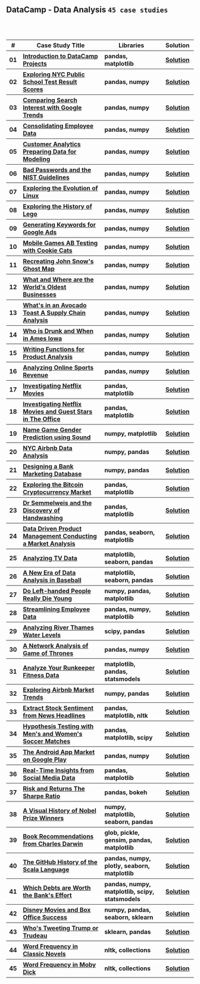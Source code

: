 ## DataCamp - Data Analysis `45 case studies`

<br><br>

<table>
    <head>
        <tr>
<th align="center">#</th>
<th align="center" width="600px">Case Study Title</th>
<th align="center" width="480px">Libraries</th>
<th align="center" width="120px">Solution</th>
        </tr>
    </head>
    <tbody>
        <tr>
<th align="center">01</th>
<th align="left"><a href="https://app.datacamp.com/learn/projects/introduction-to-projects">Introduction to DataCamp Projects</a></th>
<th align="left">pandas, matplotlib</th>
<th align="center"><a href="https://github.com/rootxsid/DataCamp-Python/tree/main/Introduction-to-DataCamp-Projects">Solution</a></th>
        </tr>
        <tr>
<th align="center">02</th>
<th align="left"><a href="https://app.datacamp.com/learn/projects/exploring_nyc_public_school_test_result_scores">Exploring NYC Public School Test Result Scores</a></th>
<th align="left">pandas, numpy</th>
<th align="center"><a href="https://github.com/rootxsid/DataCamp-Python/tree/main/Exploring-NYC-Public-School-Test-Result-Scores">Solution</a></th>
        </tr>
        <tr>
<th align="center">03</th>
<th align="left"><a href="https://app.datacamp.com/learn/projects/google_trends">Comparing Search Interest with Google Trends</a></th>
<th align="left">pandas, numpy</th>
<th align="center"><a href="https://github.com/rootxsid/DataCamp-Python/tree/main/Comparing-Search-Interest-with-Google-Trends">Solution</a></th>
        </tr>
        <tr>
<th align="center">04</th>
<th align="left"><a href="https://app.datacamp.com/learn/projects/consolidating_employee_data">Consolidating Employee Data</a></th>
<th align="left">pandas, numpy</th>
<th align="center"><a href="https://github.com/rootxsid/DataCamp-Python/tree/main/Consolidating-Employee-Data">Solution</a></th>
        </tr>
        <tr>
<th align="center">05</th>
<th align="left"><a href="https://app.datacamp.com/learn/projects/customer_analytics_preparing_data_for_modeling">Customer Analytics Preparing Data for Modeling</a></th>
<th align="left">pandas, numpy</th>
<th align="center"><a href="https://github.com/rootxsid/DataCamp-Python/tree/main/Customer-Analytics-Preparing-Data-for-Modeling">Solution</a></th>
        </tr>
        <tr>
<th align="center">06</th>
<th align="left"><a href="https://app.datacamp.com/learn/projects/analyzing_password_strength">Bad Passwords and the NIST Guidelines</a></th>
<th align="left">pandas, numpy</th>
<th align="center"><a href="https://github.com/rootxsid/DataCamp-Python/tree/main/Bad-Passwords-and-the-NIST-Guidelines">Solution</a></th>
        </tr>
        <tr>
<th align="center">07</th>
<th align="left"><a href="https://app.datacamp.com/learn/projects/111">Exploring the Evolution of Linux</a></th>
<th align="left">pandas, numpy</th>
<th align="center"><a href="https://github.com/rootxsid/DataCamp-Python/tree/main/Exploring-the-Evolution-of-Linux">Solution</a></th>
        </tr>
        <tr>
<th align="center">08</th>
<th align="left"><a href="https://app.datacamp.com/learn/projects/history-of-lego">Exploring the History of Lego</a></th>
<th align="left">pandas, numpy</th>
<th align="center"><a href="https://github.com/rootxsid/DataCamp-Python/tree/main/Exploring-the-History-of-Lego">Solution</a></th>
        </tr>
        <tr>
<th align="center">09</th>
<th align="left"><a href="https://app.datacamp.com/learn/projects/400">Generating Keywords for Google Ads</a></th>
<th align="left">pandas, numpy</th>
<th align="center"><a href="https://github.com/rootxsid/DataCamp-Python/tree/main/Generating-Keywords-for-Google-Ads">Solution</a></th>
        </tr>
        <tr>
<th align="center">10</th>
<th align="left"><a href="https://app.datacamp.com/learn/projects/184">Mobile Games AB Testing with Cookie Cats</a></th>
<th align="left">pandas, numpy</th>
<th align="center"><a href="https://github.com/rootxsid/DataCamp-Python/tree/main/Mobile-Games-AB-Testing-with-Cookie-Cats">Solution</a></th>
        </tr>
        <tr>
<th align="center">11</th>
<th align="left"><a href="https://app.datacamp.com/learn/projects/132">Recreating John Snow's Ghost Map</a></th>
<th align="left">pandas, numpy</th>
<th align="center"><a href="https://github.com/rootxsid/DataCamp-Python/tree/main/Recreating-John-Snow's-Ghost-Map">Solution</a></th>
        </tr>
        <tr>
<th align="center">12</th>
<th align="left"><a href="https://app.datacamp.com/learn/projects/worlds_oldest_businesses">What and Where are the World's Oldest Businesses</a></th>
<th align="left">pandas, numpy</th>
<th align="center"><a href="https://github.com/rootxsid/DataCamp-Python/tree/main/What-and-Where-are-the-World's-Oldest-Businesses">Solution</a></th>
        </tr>
        <tr>
<th align="center">13</th>
<th align="left"><a href="https://app.datacamp.com/learn/projects/1685">What's in an Avocado Toast A Supply Chain Analysis</a></th>
<th align="left">pandas, numpy</th>
<th align="center"><a href="https://github.com/rootxsid/DataCamp-Python/tree/main/What's-in-an-Avocado-Toast-A-Supply-Chain-Analysis">Solution</a></th>
        </tr>
        <tr>
<th align="center">14</th>
<th align="left"><a href="https://app.datacamp.com/learn/projects/who-is-drunk">Who is Drunk and When in Ames Iowa</a></th>
<th align="left">pandas, numpy</th>
<th align="center"><a href="https://github.com/rootxsid/DataCamp-Python/tree/main/Who-is-Drunk-and-When-in-Ames-Iowa">Solution</a></th>
        </tr>
        <tr>
<th align="center">15</th>
<th align="left"><a href="https://app.datacamp.com/learn/projects/1234">Writing Functions for Product Analysis</a></th>
<th align="left">pandas, numpy</th>
<th align="center"><a href="https://github.com/rootxsid/DataCamp-Python/tree/main/Writing-Functions-for-Product-Analysis">Solution</a></th>
        </tr>
        <tr>
<th align="center">16</th>
<th align="left"><a href="https://app.datacamp.com/learn/projects/analyzing_online_sports_revenue">Analyzing Online Sports Revenue</a></th>
<th align="left">pandas, numpy</th>
<th align="center"><a href="https://github.com/rootxsid/DataCamp-Python/tree/main/Analyzing-Online-Sports-Revenue">Solution</a></th>
        </tr>
        <tr>
<th align="center">17</th>
<th align="left"><a href="https://app.datacamp.com/learn/projects/investigating_netflix">Investigating Netflix Movies</a></th>
<th align="left">pandas, matplotlib</th>
<th align="center"><a href="https://github.com/rootxsid/DataCamp-Python/tree/main/Investigating-Netflix-Movies">Solution</a></th>
        </tr>
        <tr>
<th align="center">18</th>
<th align="left"><a href="https://app.datacamp.com/learn/projects/entertainment-data">Investigating Netflix Movies and Guest Stars in The Office</a></th>
<th align="left">pandas, matplotlib</th>
<th align="center"><a href="https://github.com/rootxsid/DataCamp-Python/tree/main/Investigating-Netflix-Movies-and-Guest-Stars-in-The-Office">Solution</a></th>
        </tr>
        <tr>
<th align="center">19</th>
<th align="left"><a href="https://app.datacamp.com/learn/projects/97">Name Game Gender Prediction using Sound</a></th>
<th align="left">numpy, matplotlib</th>
<th align="center"><a href="https://github.com/rootxsid/DataCamp-Python/tree/main/Name-Game-Gender-Prediction-using-Sound">Solution</a></th>
        </tr>
        <tr>
<th align="center">20</th>
<th align="left"><a href="https://app.datacamp.com/learn/projects/nyc-airbnb-data-analysis">NYC Airbnb Data Analysis</a></th>
<th align="left">numpy, pandas</th>
<th align="center"><a href="https://github.com/rootxsid/DataCamp-Python/tree/main/NYC-Airbnb-Data-Analysis">Solution</a></th>
        </tr>
        <tr>
<th align="center">21</th>
<th align="left"><a href="https://app.datacamp.com/learn/projects/1613">Designing a Bank Marketing Database</a></th>
<th align="left">numpy, pandas</th>
<th align="center"><a href="https://github.com/rootxsid/DataCamp-Python/tree/main/Designing-a-Bank-Marketing-Database">Solution</a></th>
        </tr>
        <tr>
<th align="center">22</th>
<th align="left"><a href="https://app.datacamp.com/learn/projects/82">Exploring the Bitcoin Cryptocurrency Market</a></th>
<th align="left">pandas, matplotlib</th>
<th align="center"><a href="https://github.com/rootxsid/DataCamp-Python/tree/main/Exploring-the-Bitcoin-Cryptocurrency-Market">Solution</a></th>
        </tr>
        <tr>
<th align="center">23</th>
<th align="left"><a href="https://app.datacamp.com/learn/projects/discovery-of-handwashing">Dr Semmelweis and the Discovery of Handwashing</a></th>
<th align="left">pandas, matplotlib</th>
<th align="center"><a href="https://github.com/rootxsid/DataCamp-Python/tree/main/Dr-Semmelweis-and-the-Discovery-of-Handwashing">Solution</a></th>
        </tr>
        <tr>
<th align="center">24</th>
<th align="left"><a href="https://app.datacamp.com/learn/projects/1684">Data Driven Product Management Conducting a Market Analysis</a></th>
<th align="left">pandas, seaborn, matplotlib</th>
<th align="center"><a href="https://github.com/rootxsid/DataCamp-Python/tree/main/Data-Driven-Product-Management-Conducting-a-Market-Analysis">Solution</a></th>
        </tr>
        <tr>
<th align="center">25</th>
<th align="left"><a href="https://app.datacamp.com/learn/projects/super-bowl">Analyzing TV Data</a></th>
<th align="left">matplotlib, seaborn, pandas</th>
<th align="center"><a href="https://github.com/rootxsid/DataCamp-Python/tree/main/Analyzing-TV-Data">Solution</a></th>
        </tr>
        <tr>
<th align="center">26</th>
<th align="left"><a href="https://app.datacamp.com/learn/projects/250">A New Era of Data Analysis in Baseball</a></th>
<th align="left">matplotlib, seaborn, pandas</th>
<th align="center"><a href="https://github.com/rootxsid/DataCamp-Python/tree/main/A-New-Era-of-Data-Analysis-in-Baseball">Solution</a></th>
        </tr>
        <tr>
<th align="center">27</th>
<th align="left"><a href="https://app.datacamp.com/learn/projects/479">Do Left-handed People Really Die Young</a></th>
<th align="left">numpy, pandas, matplotlib</th>
<th align="center"><a href="https://github.com/rootxsid/DataCamp-Python/tree/main/Do-Left-handed-People-Really-Die-Young">Solution</a></th>
        </tr>
        <tr>
<th align="center">28</th>
<th align="left"><a href="https://app.datacamp.com/learn/projects/streamlining_employee_data">Streamlining Employee Data</a></th>
<th align="left">pandas, numpy, matplotlib</th>
<th align="center"><a href="https://github.com/rootxsid/DataCamp-Python/tree/main/Streamlining-Employee-Data">Solution</a></th>
        </tr>
        <tr>
<th align="center">29</th>
<th align="left"><a href="https://app.datacamp.com/learn/projects/anayzing-river-thames-water-levels">Analyzing River Thames Water Levels</a></th>
<th align="left">scipy, pandas</th>
<th align="center"><a href="https://github.com/rootxsid/DataCamp-Python/tree/main/Analyzing-River-Thames-Water-Levels">Solution</a></th>
        </tr>
        <tr>
<th align="center">30</th>
<th align="left"><a href="https://app.datacamp.com/learn/projects/76">A Network Analysis of Game of Thrones</a></th>
<th align="left">pandas, numpy</th>
<th align="center"><a href="https://github.com/rootxsid/DataCamp-Python/tree/main/A-Network-Analysis-of-Game-of-Thrones">Solution</a></th>
        </tr>
        <tr>
<th align="center">31</th>
<th align="left"><a href="https://app.datacamp.com/learn/projects/727">Analyze Your Runkeeper Fitness Data</a></th>
<th align="left">matplotlib, pandas, statsmodels</th>
<th align="center"><a href="https://github.com/rootxsid/DataCamp-Python/tree/main/Analyze-Your-Runkeeper-Fitness-Data">Solution</a></th>
        </tr>
        <tr>
<th align="center">32</th>
<th align="left"><a href="https://app.datacamp.com/learn/projects/exploring-airbnb-market-trends">Exploring Airbnb Market Trends</a></th>
<th align="left">numpy, pandas</th>
<th align="center"><a href="https://github.com/rootxsid/DataCamp-Python/tree/main/Exploring-Airbnb-Market-Trends">Solution</a></th>
        </tr>
        <tr>
<th align="center">33</th>
<th align="left"><a href="https://app.datacamp.com/learn/projects/611">Extract Stock Sentiment from News Headlines</a></th>
<th align="left">pandas, matplotlib, nltk</th>
<th align="center"><a href="https://github.com/rootxsid/DataCamp-Python/tree/main/Extract-Stock-Sentiment-from-News-Headlines">Solution</a></th>
        </tr>
        <tr>
<th align="center">34</th>
<th align="left"><a href="https://app.datacamp.com/learn/projects/hypothesis_testing_with_mens_and_womens_soccer_matches">Hypothesis Testing with Men's and Women's Soccer Matches</a></th>
<th align="left">pandas, matplotlib, scipy</th>
<th align="center"><a href="https://github.com/rootxsid/DataCamp-Python/tree/main/Hypothesis-Testing-with-Men's-and-Women's-Soccer-Matches">Solution</a></th>
        </tr>
        <tr>
<th align="center">35</th>
<th align="left"><a href="https://app.datacamp.com/learn/projects/android-app-market">The Android App Market on Google Play</a></th>
<th align="left">pandas, numpy</th>
<th align="center"><a href="https://github.com/rootxsid/DataCamp-Python/tree/main/The-Android-App-Market-on-Google-Play">Solution</a></th>
        </tr>
        <tr>
<th align="center">36</th>
<th align="left"><a href="https://app.datacamp.com/learn/projects/760">Real-Time Insights from Social Media Data</a></th>
<th align="left">pandas, matplotlib</th>
<th align="center"><a href="https://github.com/rootxsid/DataCamp-Python/tree/main/Real-Time-Insights-from-Social-Media-Data">Solution</a></th>
        </tr>
        <tr>
<th align="center">37</th>
<th align="left"><a href="https://app.datacamp.com/learn/projects/66">Risk and Returns The Sharpe Ratio</a></th>
<th align="left">pandas, bokeh</th>
<th align="center"><a href="https://github.com/rootxsid/DataCamp-Python/tree/main/Risk-and-Returns-The-Sharpe-Ratio">Solution</a></th>
        </tr>
        <tr>
<th align="center">38</th>
<th align="left"><a href="https://app.datacamp.com/learn/projects/nobel-winners">A Visual History of Nobel Prize Winners</a></th>
<th align="left">numpy, matplotlib, seaborn, pandas</th>
<th align="center"><a href="https://github.com/rootxsid/DataCamp-Python/tree/main/A-Visual-History-of-Nobel-Prize-Winners">Solution</a></th>
        </tr>
        <tr>
<th align="center">39</th>
<th align="left"><a href="https://app.datacamp.com/learn/projects/607">Book Recommendations from Charles Darwin</a></th>
<th align="left">glob, pickle, gensim, pandas, matplotlib</th>
<th align="center"><a href="https://github.com/rootxsid/DataCamp-Python/tree/main/Book-Recommendations-from-Charles-Darwin">Solution</a></th>
        </tr>
        <tr>
<th align="center">40</th>
<th align="left"><a href="https://app.datacamp.com/learn/projects/163">The GitHub History of the Scala Language</a></th>
<th align="left">pandas, numpy, plotly, seaborn, matplotlib</th>
<th align="center"><a href="https://github.com/rootxsid/DataCamp-Python/tree/main/The-GitHub-History-of-the-Scala-Language">Solution</a></th>
        </tr>
        <tr>
<th align="center">41</th>
<th align="left"><a href="https://app.datacamp.com/learn/projects/504">Which Debts are Worth the Bank's Effort</a></th>
<th align="left">pandas, numpy, matplotlib, scipy, statsmodels</th>
<th align="center"><a href="https://github.com/rootxsid/DataCamp-Python/tree/main/Which-Debts-are-Worth-the-Bank's-Effort">Solution</a></th>
        </tr>
        <tr>
<th align="center">42</th>
<th align="left"><a href="https://app.datacamp.com/learn/projects/740">Disney Movies and Box Office Success</a></th>
<th align="left">numpy, pandas, seaborn, sklearn</th>
<th align="center"><a href="https://github.com/rootxsid/DataCamp-Python/tree/main/Disney-Movies-and-Box-Office-Success">Solution</a></th>
        </tr>
        <tr>
<th align="center">43</th>
<th align="left"><a href="https://app.datacamp.com/learn/projects/467">Who's Tweeting Trump or Trudeau</a></th>
<th align="left">sklearn, pandas</th>
<th align="center"><a href="https://github.com/rootxsid/DataCamp-Python/tree/main/Who's-Tweeting-Trump-or-Trudeau">Solution</a></th>
        </tr>
        <tr>
<th align="center">44</th>
<th align="left"><a href="https://app.datacamp.com/learn/projects/word-frequency-classic-novels">Word Frequency in Classic Novels</a></th>
<th align="left">nltk, collections</th>
<th align="center"><a href="https://github.com/rootxsid/DataCamp-Python/tree/main/Word-Frequency-in-Classic-Novels">Solution</a></th>
        </tr>
        <tr>
<th align="center">45</th>
<th align="left"><a href="https://app.datacamp.com/learn/projects/1633">Word Frequency in Moby Dick</a></th>
<th align="left">nltk, collections</th>
<th align="center"><a href="https://github.com/rootxsid/DataCamp-Python/tree/main/Word-Frequency-in-Moby-Dick">Solution</a></th>
        </tr>
    </tbody>
</table>
